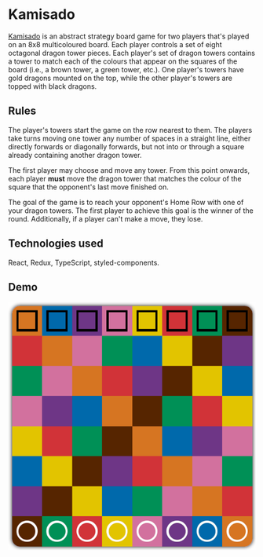 # Kamisado

[Kamisado](https://en.wikipedia.org/wiki/Kamisado) is an abstract strategy board game for two players that's played on an 8x8 multicoloured board. Each player controls a set of eight octagonal dragon tower pieces. Each player's set of dragon towers contains a tower to match each of the colours that appear on the squares of the board (i.e., a brown tower, a green tower, etc.). One player's towers have gold dragons mounted on the top, while the other player's towers are topped with black dragons.

## Rules

The player's towers start the game on the row nearest to them. The players take turns moving one tower any number of spaces in a straight line, either directly forwards or diagonally forwards, but not into or through a square already containing another dragon tower.

The first player may choose and move any tower. From this point onwards, each player **must** move the dragon tower that matches the colour of the square that the opponent's last move finished on.

The goal of the game is to reach your opponent's Home Row with one of your dragon towers. The first player to achieve this goal is the winner of the round. Additionally, if a player can't make a move, they lose.

## Technologies used

React, Redux, TypeScript, styled-components.

## Demo

![example](IMAGES/example.gif)
